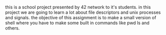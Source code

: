 this is a school project presented by 42 network to it's students.
in this project we are going to learn a lot about file descriptors and unix processes and signals.
the objective of this assignment is to make a small version of shell where you have to make some built in commands
like pwd ls and others.
